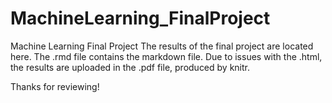 # MachineLearning_FinalProject
Machine Learning Final Project
The results of the final project are located here. The .rmd file contains the markdown file.  Due to issues with the .html, the results are uploaded in the .pdf file, produced by knitr.  

Thanks for reviewing!




